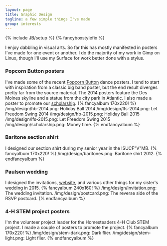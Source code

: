 ```yaml
---
layout: page
title: Graphic Design
tagline: a few simple things I've made 
group: interests
---
```

{% include JB/setup %}
{% fancyboxstylefix %}

I enjoy dabbling in visual arts. So far this has mostly manifested in posters I've made for one event or another. I do the majority of my work in Gimp on Linux, though I'll use my Surface for work better done with a stylus.  

### Popcorn Button posters
I've made some of the recent [Popcorn Button](http://www.popcornbutton.org) dance posters. I tend to start with inspiration from a classic big band poster, but the end result diverges pretty far from the source material. The 2014 posters feature the Des Moines skyline and a statue from the city park in Atlantic. I also made a poster to promote our [scholarship](http://www.popcornbutton.org/scholarship).
{% fancyalbum 170x220! %}
/img/design/hb-2014.png: Holiday Ball 2014
/img/design/lfs-2014.png: Let Freedom Swing 2014
/img/design/hb-2015.png: Holiday Ball 2015
/img/design/lfs-2015.png: Let Freedom Swing 2015
/img/design/scholarship.png: Money time.
{% endfancyalbum %}

### Baritone section shirt
I designed our section shirt during my senior year in the ISUCF"V"MB.
{% fancyalbum 170x220! %}
/img/design/baritones.png: Baritone shirt 2012.
{% endfancyalbum %}

### Paulsen wedding
I designed the invitations, [website](http://paulsen.curtisullerich.com), and various other things for my sister's wedding in 2015.
{% fancyalbum 240x160! %}
/img/design/invitation.png: The wedding invitation.
/img/design/postcard.png: The reverse side of the RSVP postcard.
{% endfancyalbum %}

### 4-H STEM project posters
I'm the volunteer project leader for the Homesteaders 4-H Club STEM project. I made a couple of posters to promote the project.
{% fancyalbum 170x220! %}
/img/design/stem-dark.png: Dark flier.
/img/design/stem-light.png: Light flier.
{% endfancyalbum %}

